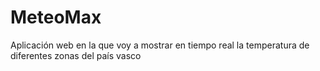 # MeteoMax
Aplicación web en la que voy a mostrar en tiempo real la temperatura de diferentes zonas del país vasco
